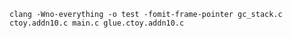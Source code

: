 `clang -Wno-everything -o test -fomit-frame-pointer gc_stack.c ctoy.addn10.c main.c glue.ctoy.addn10.c`
